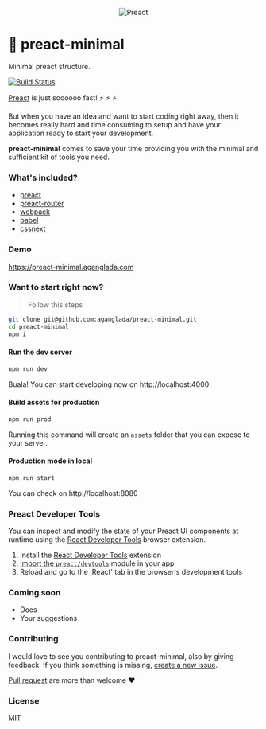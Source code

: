 <p align="center">
    <img alt="Preact" title="Preact" src="https://s3.postimg.org/i78nzh56b/preact_minimal.jpg"/>
</p>


# :rocket: preact-minimal
Minimal preact structure. 

[![Build Status](https://travis-ci.org/aganglada/preact-minimal.svg?branch=master)](https://travis-ci.org/aganglada/preact-minimal)

[Preact](https://github.com/developit/preact) is just soooooo fast! :zap: :zap: :zap: 

But when you have an idea and want to start coding right away, then it becomes really hard and time 
consuming to setup and have your application ready to start your development.

**preact-minimal** comes to save your time providing you with the minimal and sufficient kit of
tools you need.

### What's included?

* [preact](https://github.com/developit/preact)
* [preact-router](https://github.com/developit/preact-router)
* [webpack](https://webpack.js.org)
* [babel](https://babeljs.io/)
* [cssnext](http://cssnext.io/)

### Demo 

https://preact-minimal.aganglada.com

### Want to start right now?

> Follow this steps 

```bash
git clone git@github.com:aganglada/preact-minimal.git
cd preact-minimal
npm i
```

#### Run the dev server

```bash
npm run dev
```

Buala! You can start developing now on http://localhost:4000

#### Build assets for production

```bash
npm run prod
```

Running this command will create an `assets` folder that you can expose to your server.
 
#### Production mode in local

```bash
npm run start
```

You can check on http://localhost:8080

### Preact Developer Tools

You can inspect and modify the state of your Preact UI components at runtime using the [React Developer Tools](https://github.com/facebook/react-devtools) browser extension.

1. Install the [React Developer Tools](https://github.com/facebook/react-devtools) extension
2. [Import the `preact/devtools`](src/index.js#L21) module in your app
3. Reload and go to the 'React' tab in the browser's development tools

### Coming soon

* Docs
* Your suggestions


### Contributing

I would love to see you contributing to preact-minimal, also by giving feedback.
If you think something is missing, [create a new issue](https://github.com/aganglada/preact-minimal/issues).

[Pull request](https://github.com/aganglada/preact-minimal/pulls) are more than welcome ❤️️


### License

MIT
